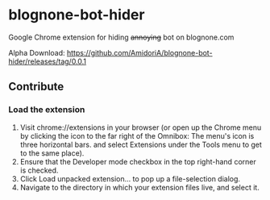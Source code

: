 # blognone-bot-hider
Google Chrome extension for hiding ~~annoying~~ bot on blognone.com

Alpha Download: https://github.com/AmidoriA/blognone-bot-hider/releases/tag/0.0.1

## Contribute
### Load the extension
1. Visit chrome://extensions in your browser (or open up the Chrome menu by clicking the icon to the far right of the Omnibox:  The menu's icon is three horizontal bars. and select Extensions under the Tools menu to get to the same place).
2. Ensure that the Developer mode checkbox in the top right-hand corner is checked.
3. Click Load unpacked extension… to pop up a file-selection dialog.
4. Navigate to the directory in which your extension files live, and select it.

